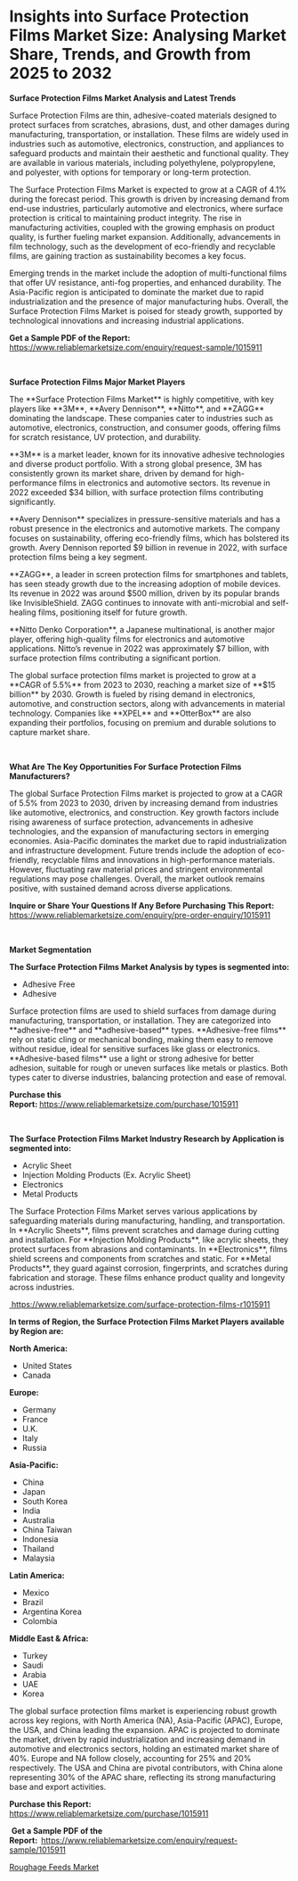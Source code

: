 <p><h1>Insights into Surface Protection Films Market Size: Analysing Market Share, Trends, and Growth from 2025 to 2032</h1></p><p><strong>Surface Protection Films Market Analysis and Latest Trends</strong></p>
<p><p>Surface Protection Films are thin, adhesive-coated materials designed to protect surfaces from scratches, abrasions, dust, and other damages during manufacturing, transportation, or installation. These films are widely used in industries such as automotive, electronics, construction, and appliances to safeguard products and maintain their aesthetic and functional quality. They are available in various materials, including polyethylene, polypropylene, and polyester, with options for temporary or long-term protection.</p><p>The Surface Protection Films Market is expected to grow at a CAGR of 4.1% during the forecast period. This growth is driven by increasing demand from end-use industries, particularly automotive and electronics, where surface protection is critical to maintaining product integrity. The rise in manufacturing activities, coupled with the growing emphasis on product quality, is further fueling market expansion. Additionally, advancements in film technology, such as the development of eco-friendly and recyclable films, are gaining traction as sustainability becomes a key focus.</p><p>Emerging trends in the market include the adoption of multi-functional films that offer UV resistance, anti-fog properties, and enhanced durability. The Asia-Pacific region is anticipated to dominate the market due to rapid industrialization and the presence of major manufacturing hubs. Overall, the Surface Protection Films Market is poised for steady growth, supported by technological innovations and increasing industrial applications.</p></p>
<p><strong>Get a Sample PDF of the Report:&nbsp;</strong> <a href="https://www.reliablemarketsize.com/enquiry/request-sample/1015911?utm_campaign=2210&utm_medium=2&utm_source=Github&utm_content=ia&utm_term=26012025&utm_id=surface-protection-films">https://www.reliablemarketsize.com/enquiry/request-sample/1015911</a></p>
<p>&nbsp;</p>
<p><strong>Surface Protection Films Major Market Players</strong></p>
<p><p>The **Surface Protection Films Market** is highly competitive, with key players like **3M**, **Avery Dennison**, **Nitto**, and **ZAGG** dominating the landscape. These companies cater to industries such as automotive, electronics, construction, and consumer goods, offering films for scratch resistance, UV protection, and durability.</p><p>**3M** is a market leader, known for its innovative adhesive technologies and diverse product portfolio. With a strong global presence, 3M has consistently grown its market share, driven by demand for high-performance films in electronics and automotive sectors. Its revenue in 2022 exceeded $34 billion, with surface protection films contributing significantly.</p><p>**Avery Dennison** specializes in pressure-sensitive materials and has a robust presence in the electronics and automotive markets. The company focuses on sustainability, offering eco-friendly films, which has bolstered its growth. Avery Dennison reported $9 billion in revenue in 2022, with surface protection films being a key segment.</p><p>**ZAGG**, a leader in screen protection films for smartphones and tablets, has seen steady growth due to the increasing adoption of mobile devices. Its revenue in 2022 was around $500 million, driven by its popular brands like InvisibleShield. ZAGG continues to innovate with anti-microbial and self-healing films, positioning itself for future growth.</p><p>**Nitto Denko Corporation**, a Japanese multinational, is another major player, offering high-quality films for electronics and automotive applications. Nitto’s revenue in 2022 was approximately $7 billion, with surface protection films contributing a significant portion.</p><p>The global surface protection films market is projected to grow at a **CAGR of 5.5%** from 2023 to 2030, reaching a market size of **$15 billion** by 2030. Growth is fueled by rising demand in electronics, automotive, and construction sectors, along with advancements in material technology. Companies like **XPEL** and **OtterBox** are also expanding their portfolios, focusing on premium and durable solutions to capture market share.</p></p>
<p>&nbsp;</p>
<p><strong>What Are The Key Opportunities For Surface Protection Films Manufacturers?</strong></p>
<p><p>The global Surface Protection Films market is projected to grow at a CAGR of 5.5% from 2023 to 2030, driven by increasing demand from industries like automotive, electronics, and construction. Key growth factors include rising awareness of surface protection, advancements in adhesive technologies, and the expansion of manufacturing sectors in emerging economies. Asia-Pacific dominates the market due to rapid industrialization and infrastructure development. Future trends include the adoption of eco-friendly, recyclable films and innovations in high-performance materials. However, fluctuating raw material prices and stringent environmental regulations may pose challenges. Overall, the market outlook remains positive, with sustained demand across diverse applications.</p></p>
<p><strong>Inquire or Share Your Questions If Any Before Purchasing This Report:</strong> <a href="https://www.reliablemarketsize.com/enquiry/pre-order-enquiry/1015911?utm_campaign=2210&utm_medium=2&utm_source=Github&utm_content=ia&utm_term=26012025&utm_id=surface-protection-films">https://www.reliablemarketsize.com/enquiry/pre-order-enquiry/1015911</a></p>
<p>&nbsp;</p>
<p><strong>Market Segmentation</strong></p>
<p><strong>The Surface Protection Films Market Analysis by types is segmented into:</strong></p>
<p><ul><li>Adhesive Free</li><li>Adhesive</li></ul></p>
<p><p>Surface protection films are used to shield surfaces from damage during manufacturing, transportation, or installation. They are categorized into **adhesive-free** and **adhesive-based** types. **Adhesive-free films** rely on static cling or mechanical bonding, making them easy to remove without residue, ideal for sensitive surfaces like glass or electronics. **Adhesive-based films** use a light or strong adhesive for better adhesion, suitable for rough or uneven surfaces like metals or plastics. Both types cater to diverse industries, balancing protection and ease of removal.</p></p>
<p><strong>Purchase this Report:&nbsp;</strong><a href="https://www.reliablemarketsize.com/purchase/1015911?utm_campaign=2210&utm_medium=2&utm_source=Github&utm_content=ia&utm_term=26012025&utm_id=surface-protection-films">https://www.reliablemarketsize.com/purchase/1015911</a></p>
<p>&nbsp;</p>
<p><strong>The Surface Protection Films Market Industry Research by Application is segmented into:</strong></p>
<p><ul><li>Acrylic Sheet</li><li>Injection Molding Products (Ex. Acrylic Sheet)</li><li>Electronics</li><li>Metal Products</li></ul></p>
<p><p>The Surface Protection Films Market serves various applications by safeguarding materials during manufacturing, handling, and transportation. In **Acrylic Sheets**, films prevent scratches and damage during cutting and installation. For **Injection Molding Products**, like acrylic sheets, they protect surfaces from abrasions and contaminants. In **Electronics**, films shield screens and components from scratches and static. For **Metal Products**, they guard against corrosion, fingerprints, and scratches during fabrication and storage. These films enhance product quality and longevity across industries.</p></p>
<p><a href="https://www.reliablemarketsize.com/surface-protection-films-r1015911?utm_campaign=2210&utm_medium=2&utm_source=Github&utm_content=ia&utm_term=26012025&utm_id=surface-protection-films">&nbsp;https://www.reliablemarketsize.com/surface-protection-films-r1015911</a></p>
<p><strong>In terms of Region, the Surface Protection Films Market Players available by Region are:</strong></p>
<p>
    <p> <strong> North America: </strong>
        <ul>
            <li>United States</li>
            <li>Canada</li>
        </ul>
        </p> 
    <p> <strong> Europe: </strong>
        <ul>
            <li>Germany</li>
            <li>France</li>
            <li>U.K.</li>
            <li>Italy</li>
            <li>Russia</li>
        </ul>
        </p> 
    <p> <strong> Asia-Pacific: </strong>
        <ul>
            <li>China</li>
            <li>Japan</li>
            <li>South Korea</li>
            <li>India</li>
            <li>Australia</li>
            <li>China Taiwan</li>
            <li>Indonesia</li>
            <li>Thailand</li>
            <li>Malaysia</li>
        </ul>
        </p> 
    <p> <strong> Latin America: </strong>
        <ul>
            <li>Mexico</li>
            <li>Brazil</li>
            <li>Argentina Korea</li>
            <li>Colombia</li>
        </ul>
        </p> 
    <p> <strong> Middle East & Africa: </strong>
        <ul>
            <li>Turkey</li>
            <li>Saudi</li>
            <li>Arabia</li>
            <li>UAE</li>
            <li>Korea</li>
        </ul>
    </p>
    </p>
<p><p>The global surface protection films market is experiencing robust growth across key regions, with North America (NA), Asia-Pacific (APAC), Europe, the USA, and China leading the expansion. APAC is projected to dominate the market, driven by rapid industrialization and increasing demand in automotive and electronics sectors, holding an estimated market share of 40%. Europe and NA follow closely, accounting for 25% and 20% respectively. The USA and China are pivotal contributors, with China alone representing 30% of the APAC share, reflecting its strong manufacturing base and export activities.</p></p>
<p><strong>Purchase this Report: </strong><a href="https://www.reliablemarketsize.com/purchase/1015911?utm_campaign=2210&utm_medium=2&utm_source=Github&utm_content=ia&utm_term=26012025&utm_id=surface-protection-films">https://www.reliablemarketsize.com/purchase/1015911</a></p>
<p>&nbsp;<strong>Get a Sample PDF of the Report:&nbsp;&nbsp;</strong><a href="https://www.reliablemarketsize.com/enquiry/request-sample/1015911?utm_campaign=2210&utm_medium=2&utm_source=Github&utm_content=ia&utm_term=26012025&utm_id=surface-protection-films">https://www.reliablemarketsize.com/enquiry/request-sample/1015911</a></p>
<p><strong></strong></p>
<p><p><a href="https://github.com/NarcisoFerry/Market-Research-Report-List-1/blob/main/roughage-feeds-market.md?utm_campaign=2210&utm_medium=2&utm_source=Github&utm_content=ia&utm_term=26012025&utm_id=surface-protection-films">Roughage Feeds Market</a></p></p>